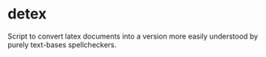 # detex
Script to convert latex documents into a version more easily understood by purely text-bases spellcheckers.
